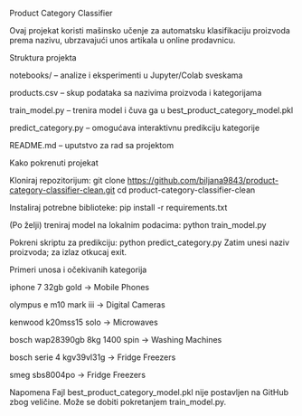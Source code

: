 Product Category Classifier

Ovaj projekat koristi mašinsko učenje za automatsku klasifikaciju proizvoda prema nazivu, ubrzavajući unos artikala u online prodavnicu.

Struktura projekta

notebooks/ – analize i eksperimenti u Jupyter/Colab sveskama

products.csv – skup podataka sa nazivima proizvoda i kategorijama

train_model.py – trenira model i čuva ga u best_product_category_model.pkl

predict_category.py – omogućava interaktivnu predikciju kategorije

README.md – uputstvo za rad sa projektom

Kako pokrenuti projekat

Kloniraj repozitorijum:
git clone https://github.com/biljana9843/product-category-classifier-clean.git
cd product-category-classifier-clean

Instaliraj potrebne biblioteke:
pip install -r requirements.txt

(Po želji) treniraj model na lokalnim podacima:
python train_model.py

Pokreni skriptu za predikciju:
python predict_category.py
Zatim unesi naziv proizvoda; za izlaz otkucaj exit.

Primeri unosa i očekivanih kategorija

iphone 7 32gb gold → Mobile Phones

olympus e m10 mark iii → Digital Cameras

kenwood k20mss15 solo → Microwaves

bosch wap28390gb 8kg 1400 spin → Washing Machines

bosch serie 4 kgv39vl31g → Fridge Freezers

smeg sbs8004po → Fridge Freezers

Napomena
Fajl best_product_category_model.pkl nije postavljen na GitHub zbog veličine. Može se dobiti pokretanjem train_model.py.
